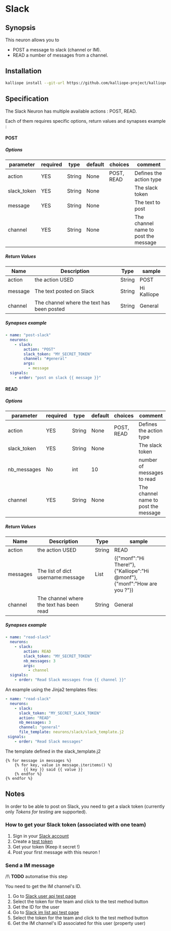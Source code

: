 # Slack

## Synopsis

This neuron allows you to 
- POST a message to slack (channel or IM).
- READ a number of messages from a channel.

## Installation
```bash
kalliope install --git-url https://github.com/kalliope-project/kalliope_neuron_slack.git
```

## Specification

The Slack Neuron has multiple available actions : POST, READ.

Each of them requires specific options, return values and synapses example : 

#### POST 
##### Options


| parameter   | required | type   | default | choices    | comment                              |
|-------------|----------|--------|---------|------------|--------------------------------------|
| action      | YES      | String | None    | POST, READ | Defines the action type              |
| slack_token | YES      | String | None    |            | The slack token                      |
| message     | YES      | String | None    |            | The text to post                     |
| channel     | YES      | String | None    |            | The channel name to post the message |


##### Return Values

| Name    | Description                                | Type   | sample      |
|---------|--------------------------------------------|--------|-------------|
| action  | the action USED                            | String | POST        |
| message | The text posted on Slack                   | String | Hi Kalliope |
| channel | The channel where the text has been posted | String | General     |

##### Synapses example

``` yml
- name: "post-slack"
  neurons:
    - slack:
        action: "POST"
        slack_token: "MY_SECRET_TOKEN"
        channel: "#general"
        args:
          - message
  signals:
    - order: "post on slack {{ message }}"
```


#### READ
##### Options


| parameter   | required | type   | default | choices    | comment                              |
|-------------|----------|--------|---------|------------|--------------------------------------|
| action      | YES      | String | None    | POST, READ | Defines the action type              |
| slack_token | YES      | String | None    |            | The slack token                      |
| nb_messages | No       | int    | 10      |            | number of messages to read           |
| channel     | YES      | String | None    |            | The channel name to post the message |


##### Return Values

| Name     | Description                                | Type   | sample                                                                    |
|----------|--------------------------------------------|--------|---------------------------------------------------------------------------|
| action   | the action USED                            | String | READ                                                                      |
| messages | The list of dict username:message          | List   | ({"monf":"Hi There!"}, {"Kalliope":"Hi @monf"}, {"monf":"How are you ?"}) |
| channel  | The channel where the text has been read   | String | General                                                                   |

##### Synapses example

``` yml
- name: "read-slack"
  neurons:
    - slack:
        action: READ
        slack_token: "MY_SECRET_TOKEN"
        nb_messages: 3
        args:
          - channel
  signals:
    - order: "Read Slack messages from {{ channel }}"
```

An example using the Jinja2 templates files:
``` yml
- name: "read-slack"
  neurons:
    - slack:
      slack_token: "MY_SECRET_SLACK_TOKEN"
      action: "READ"
      nb_messages: 3
      channel: "general"
      file_template: neurons/slack/slack_template.j2
 signals:
    - order: "Read Slack messages"
```

The template defined in the slack_template.j2
```jinja2
{% for message in messages %}
    {% for key, value in message.iteritems() %}
        {{ key }} said {{ value }}
    {% endfor %}
{% endfor %}

```

##### 

## Notes

In order to be able to post on Slack, you need to get a slack token (currently only *Tokens for testing* are supported). 

### How to get your Slack token (associated with one team)

1. Sign in your [Slack account](https://slack.com/signin)
2. Create a [test token](https://api.slack.com/docs/oauth-test-tokens)
6. Get your token (Keep it secret !)
7. Post your first message with this neuron !

### Send a IM message
/!\ __TODO__ automatise this step 

You need to get the IM channel's ID.

 1. Go to [Slack user api test page](https://api.slack.com/methods/users.list/test) 
 2. Select the token for the team and click to the test method button
 3. Get the ID for the user  
 4. Go to [Slack im list api test page](https://api.slack.com/methods/im.list/test) 
 5. Select the token for the team and click to the test method button
 6. Get the IM channel's ID associated for this user (property user)
